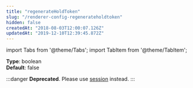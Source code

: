 ```yaml
---
title: "regenerateHoldToken"
slug: "/renderer-config-regenerateholdtoken"
hidden: false
createdAt: "2018-08-03T12:00:07.126Z"
updatedAt: "2019-12-10T12:39:45.872Z"
---
```


import Tabs from '@theme/Tabs';
import TabItem from '@theme/TabItem';

**Type**: boolean  
**Default**: false  

:::danger 
**Deprecated**. Please use [session](renderer-config-session) instead.
:::

